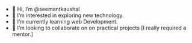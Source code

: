 - 👋 Hi, I’m @seemantkaushal
- 👀 I’m interested in exploring new technology.
- 🌱 I’m currently learning web Development.
- 💞️ I’m looking to collaborate on on practical projects 
[I really required a mentor.]
